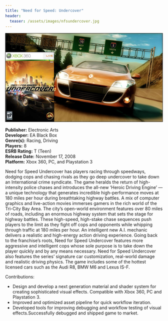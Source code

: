 ```yaml
---
title: "Need for Speed: Undercover"
header:
  teaser: /assets/images/nfsundercover.jpg
---
```


![Need for Speed: Undercover](/assets/images/nfsundercover.jpg)

**Publisher:** Electronic Arts  
**Developer:** EA Black Box  
**Genre(s):** Racing, Driving  
**Players:** 8  
**ESRB Rating:** T (Teen)  
**Release Date:** November 17, 2008  
**Platform:** Xbox 360, PC, and Playstation 3  

Need for Speed Undercover has players racing through speedways, dodging cops and chasing rivals as they go deep undercover to take down an International crime syndicate. The game heralds the return of high-intensity police chases and introduces the all-new ‘Heroic Driving Engine’ — a unique technology that generates incredible high-performance moves at 180 miles per hour during breathtaking highway battles. A mix of computer graphics and live-action movies immerses gamers in the rich world of the Tri-City Bay Area. The city’s open-world environment features over 80 miles of roads, including an enormous highway system that sets the stage for highway battles. These high-speed, high-stake chase sequences push players to the limit as they fight off cops and opponents while whipping through traffic at 180 miles per hour. An intelligent new A.I. mechanic delivers a realistic and high-energy action driving experience. Going back to the franchise’s roots, Need for Speed Undercover features more aggressive and intelligent cops whose sole purpose is to take down the player quickly and by any means necessary. Need for Speed Undercover also features the series’ signature car customization, real-world damage and realistic driving physics. The game includes some of the hottest licensed cars such as the Audi R8, BMW M6 and Lexus IS-F.

Contributions:

- Design and develop a next generation material and shader system for creating sophisticated visual effects. Compatible with Xbox 360, PC and Playstation 3.
- Improved and optimized asset pipeline for quick workflow iteration.
- Developed tools for improving debugging and workflow testing of visual effects.Successfully debugged and shipped game to market.
